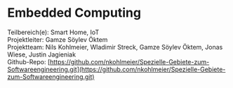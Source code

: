 # **Embedded Computing**

Teilbereich\(e\): Smart Home, IoT  
Projektleiter: Gamze Söylev Öktem  
Projektteam: Nils Kohlmeier, Wladimir Streck, Gamze Söylev Öktem, Jonas Wiese, Justin Jagieniak  
Github-Repo: [https://github.com/nkohlmeier/Spezielle-Gebiete-zum-Softwareengineering.git](https://github.com/nkohlmeier/Spezielle-Gebiete-zum-Softwareengineering.git)


